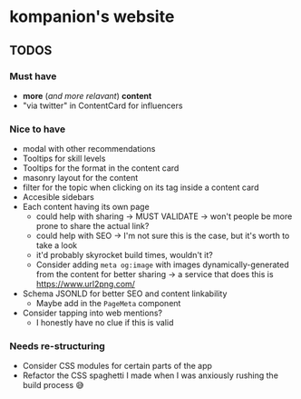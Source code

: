 # kompanion's website

## TODOS

### Must have

- **more** (_and more relavant_) **content**
- "via twitter" in ContentCard for influencers

### Nice to have

- modal with other recommendations
- Tooltips for skill levels
- Tooltips for the format in the content card
- masonry layout for the content
- filter for the topic when clicking on its tag inside a content card
- Accesible sidebars
- Each content having its own page
  - could help with sharing -> MUST VALIDATE -> won't people be more prone to share the actual link?
  - could help with SEO -> I'm not sure this is the case, but it's worth to take a look
  - it'd probably skyrocket build times, wouldn't it?
  - Consider adding `meta og:image` with images dynamically-generated from the content for better sharing -> a service that does this is https://www.url2png.com/
- Schema JSONLD for better SEO and content linkability
  - Maybe add in the `PageMeta` component
- Consider tapping into web mentions?
  - I honestly have no clue if this is valid

### Needs re-structuring

- Consider CSS modules for certain parts of the app
- Refactor the CSS spaghetti I made when I was anxiously rushing the build process 😅